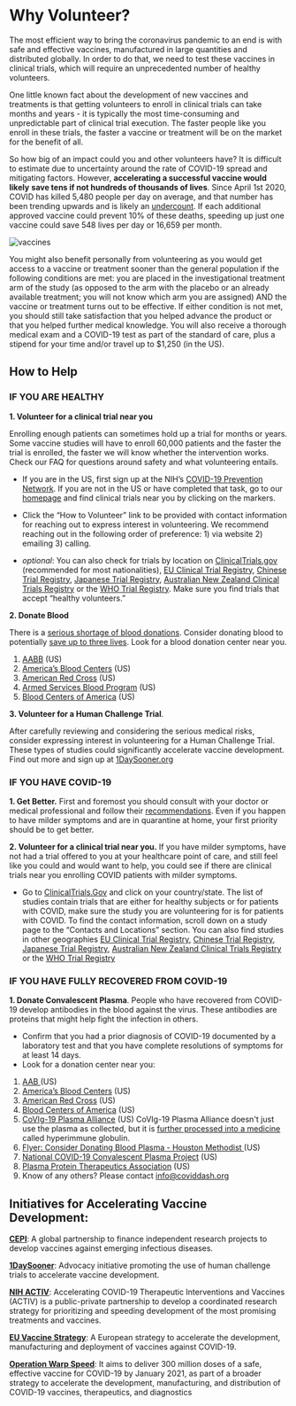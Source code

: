 # Why Volunteer?

The most efficient way to bring the coronavirus pandemic to an end is with safe and effective vaccines, manufactured in large quantities and distributed globally. In order to do that, we need to test these vaccines in clinical trials, which will require an unprecedented number of healthy volunteers.

One little known fact about the development of new vaccines and treatments is that getting volunteers to enroll in clinical trials can take months and years - it is typically the most time-consuming and unpredictable part of clinical trial execution. The faster people like you enroll in these trials, the faster a vaccine or treatment will be on the market for the benefit of all.

So how big of an impact could you and other volunteers have? It is difficult to estimate due to uncertainty around the rate of COVID-19 spread and mitigating factors. However, **accelerating a successful vaccine would likely** **save tens if not hundreds of thousands of lives**. Since April 1st 2020, COVID has killed 5,480 people per day on average, and that number has been trending upwards and is likely an [undercount](https://jamanetwork.com/journals/jama/fullarticle/2768086). If each additional approved vaccine could prevent 10% of these deaths, speeding up just one vaccine could save 548 lives per day or 16,659 per month.

![vaccines](https://lh6.googleusercontent.com/aZJfPEL8EdTczg_TEEtEHtscHndFH1dkN4v4cqaDPh445xrJX_No9rKUXBuaKK0hSkC9kNhbsm0BQ6kLgqXsD8CbBm1wIdZPivt2MM9MZbo9AhuKavtIoo3YJTLkm0tjkDc4WnoO)

You might also benefit personally from volunteering as you would get access to a vaccine or treatment sooner than the general population if the following conditions are met: you are placed in the investigational treatment arm of the study (as opposed to the arm with the placebo or an already available treatment; you will not know which arm you are assigned) AND the vaccine or treatment turns out to be effective. If either condition is not met, you should still take satisfaction that you helped advance the product or that you helped further medical knowledge. You will also receive a thorough medical exam and a COVID-19 test as part of the standard of care, plus a stipend for your time and/or travel up to \$1,250 (in the US).

## How to Help

### IF YOU ARE HEALTHY

**1. Volunteer for a clinical trial near you**

Enrolling enough patients can sometimes hold up a trial for months or years. Some vaccine studies will have to enroll 60,000 patients and the faster the trial is enrolled, the faster we will know whether the intervention works. Check our FAQ for questions around safety and what volunteering entails.

- If you are in the US, first sign up at the NIH’s [COVID-19 Prevention Network](https://www.coronaviruspreventionnetwork.org/). If you are not in the US or have completed that task, go to our [homepage](https://coviddash.org/) and find clinical trials near you by clicking on the markers.

- Click the “How to Volunteer” link to be provided with contact information for reaching out to express interest in volunteering. We recommend reaching out in the following order of preference: 1) via website 2) emailing 3) calling.

- _optional_: You can also check for trials by location on [ClinicalTrials.gov](https://www.clinicaltrials.gov/ct2/results/map?recrs=a&cond=coronavirus+OR+corona+OR+covid+OR+sars+OR+acute+respiratory+OR+ards+OR+pneumonia&hlth=Y&map=) (recommended for most nationalities), [EU Clinical Trial Registry](https://www.clinicaltrialsregister.eu/ctr-search/search?query=coronavirus+OR+corona+OR+covid+OR+sars+OR+acute+respiratory+OR+ards+OR+pneumonia&status=ongoing), [Chinese Trial Registry](http://www.chictr.org.cn/enindex.aspx), [Japanese Trial Registry](https://jrct.niph.go.jp/), [Australian New Zealand Clinical Trials Registry](https://anzctr.org.au/TrialSearch.aspx#&&conditionCode=&dateOfRegistrationFrom=&interventionDescription=&interventionCodeOperator=OR&primarySponsorType=&gender=&distance=&postcode=&pageSize=20&ageGroup=&recruitmentCountryOperator=OR&recruitmentRegion=&ethicsReview=&countryOfRecruitment=Australia%7cNew+Zealand&registry=&searchTxt=COVID+19+OR+%22SARS-CoV2%22+OR+%222019-nCoV%22&studyType=&allocationToIntervention=&dateOfRegistrationTo=&recruitmentStatus=&interventionCode=&healthCondition=&healthyVolunteers=&page=1&conditionCategory=&fundingSource=&trialStartDateTo=&trialStartDateFrom=&phase=) or the [WHO Trial Registry](https://www.clinicaltrials.gov/ct2/who_table). Make sure you find trials that accept “healthy volunteers.”

**2. Donate Blood**

There is a [serious shortage of blood donations](https://whyy.org/articles/how-covid-19-led-to-a-blood-shortage-and-why-thats-troubling/). Consider donating blood to potentially [save up to three lives](https://www.fda.gov/emergency-preparedness-and-response/coronavirus-disease-2019-covid-19/donate-covid-19-plasma). Look for a blood donation center near you.

1. [AABB](http://www.aabb.org/tm/donation/Pages/Blood-Bank-Locator.aspx) (US)
2. [America’s Blood Centers](http://www.americasblood.org/) (US)
3. [American Red Cross](https://www.redcrossblood.org/) (US)
4. [Armed Services Blood Program](https://www.militarydonor.com/) (US)
5. [Blood Centers of America](http://bca.coop/) (US)

**3. Volunteer for a Human Challenge Trial**.

After carefully reviewing and considering the serious medical risks, consider expressing interest in volunteering for a Human Challenge Trial. These types of studies could significantly accelerate vaccine development. Find out more and sign up at [1DaySooner.org](https://1daysooner.org/)

### IF YOU HAVE COVID-19

**1. Get Better.**
First and foremost you should consult with your doctor or medical professional and follow their [recommendations](https://www.covid19treatmentguidelines.nih.gov/overview/management-of-covid-19/). Even if you happen to have milder symptoms and are in quarantine at home, your first priority should be to get better.

**2. Volunteer for a clinical trial near you.**
If you have milder symptoms, have not had a trial offered to you at your healthcare point of care, and still feel like you could and would want to help, you could see if there are clinical trials near you enrolling COVID patients with milder symptoms.

- Go to [ClinicalTrials.Gov](https://www.clinicaltrials.gov/ct2/results/map?recrs=a&cond=coronavirus+OR+corona+OR+covid+OR+sars+OR+acute+respiratory+OR+ards+OR+pneumonia&map=) and click on your country/state. The list of studies contain trials that are either for healthy subjects or for patients with COVID, make sure the study you are volunteering for is for patients with COVID. To find the contact information, scroll down on a study page to the “Contacts and Locations” section. You can also find studies in other geographies [EU Clinical Trial Registry](https://www.clinicaltrialsregister.eu/ctr-search/search?query=coronavirus+OR+corona+OR+covid+OR+sars+OR+acute+respiratory+OR+ards+OR+pneumonia&status=ongoing), [Chinese Trial Registry](http://www.chictr.org.cn/enindex.aspx), [Japanese Trial Registry](https://jrct.niph.go.jp/), [Australian New Zealand Clinical Trials Registry](https://anzctr.org.au/TrialSearch.aspx#&&conditionCode=&dateOfRegistrationFrom=&interventionDescription=&interventionCodeOperator=OR&primarySponsorType=&gender=&distance=&postcode=&pageSize=20&ageGroup=&recruitmentCountryOperator=OR&recruitmentRegion=&ethicsReview=&countryOfRecruitment=Australia%7cNew+Zealand&registry=&searchTxt=COVID+19+OR+%22SARS-CoV2%22+OR+%222019-nCoV%22&studyType=&allocationToIntervention=&dateOfRegistrationTo=&recruitmentStatus=&interventionCode=&healthCondition=&healthyVolunteers=&page=1&conditionCategory=&fundingSource=&trialStartDateTo=&trialStartDateFrom=&phase=) or the [WHO Trial Registry](https://www.clinicaltrials.gov/ct2/who_table)

### IF YOU HAVE FULLY RECOVERED FROM COVID-19

**1. Donate Convalescent Plasma**.
People who have recovered from COVID-19 develop antibodies in the blood against the virus. These antibodies are proteins that might help fight the infection in others.

- Confirm that you had a prior diagnosis of COVID-19 documented by a laboratory test and that you have complete resolutions of symptoms for at least 14 days.
- Look for a donation center near you:

1. [AAB ](https://covidplasma.org/)(US)
2. [America’s Blood Centers](http://www.americasblood.org/) (US)
3. [American Red Cross](https://www.redcrossblood.org/donate-blood/dlp/plasma-donations-from-recovered-covid-19-patients.html) (US)
4. [Blood Centers of America](http://bca.coop/) (US)
5. [CoVIg-19 Plasma Alliance](https://www.covig-19plasmaalliance.org/en-us#info) (US) CoVIg-19 Plasma Alliance doesn't just use the plasma as collected, but it is [further processed into a medicine](https://www.covig-19plasmaalliance.org/en-us#comparison) called hyperimmune globulin.
6. [Flyer: Consider Donating Blood Plasma - Houston Methodist ](https://www.houstonmethodist.org/-/media/pdf/for-patients/Coronavirus/Blood-Plasma-Donation-Flyer_final.ashx)(US)
7. [National COVID-19 Convalescent Plasma Project](https://ccpp19.org/) (US)
8. [Plasma Protein Therapeutics Association](https://www.donatingplasma.org/) (US)
9. Know of any others? Please contact info@coviddash.org

## Initiatives for Accelerating Vaccine Development:

**[CEPI](https://cepi.net/)**: A global partnership to finance independent research projects to develop vaccines against emerging infectious diseases.

**[1DaySooner](https://1daysooner.org/)**: Advocacy initiative promoting the use of human challenge trials to accelerate vaccine development.

**[NIH ACTIV](https://www.nih.gov/research-training/medical-research-initiatives/activ)**: Accelerating COVID-19 Therapeutic Interventions and Vaccines (ACTIV) is a public-private partnership to develop a coordinated research strategy for prioritizing and speeding development of the most promising treatments and vaccines.

**[EU Vaccine Strategy](https://ec.europa.eu/commission/presscorner/detail/en/ip_20_1103)**: A European strategy to accelerate the development, manufacturing and deployment of vaccines against COVID-19.

**[Operation Warp Speed](https://www.hhs.gov/about/news/2020/06/16/fact-sheet-explaining-operation-warp-speed.html)**: It aims to deliver 300 million doses of a safe, effective vaccine for COVID-19 by January 2021, as part of a broader strategy to accelerate the development, manufacturing, and distribution of COVID-19 vaccines, therapeutics, and diagnostics
